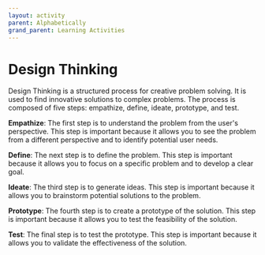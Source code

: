 ```yaml
---
layout: activity
parent: Alphabetically
grand_parent: Learning Activities
---
```

# Design Thinking
Design Thinking is a structured process for creative problem solving. It is used to find innovative solutions to complex problems. The process is composed of five steps: empathize, define, ideate, prototype, and test. 

**Empathize**: The first step is to understand the problem from the user's perspective. This step is important because it allows you to see the problem from a different perspective and to identify potential user needs. 

**Define**: The next step is to define the problem. This step is important because it allows you to focus on a specific problem and to develop a clear goal. 

**Ideate**: The third step is to generate ideas. This step is important because it allows you to brainstorm potential solutions to the problem. 

**Prototype**: The fourth step is to create a prototype of the solution. This step is important because it allows you to test the feasibility of the solution. 

**Test**: The final step is to test the prototype. This step is important because it allows you to validate the effectiveness of the solution.